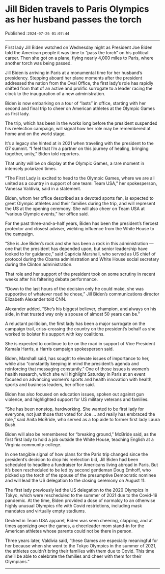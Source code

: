# Jill Biden travels to Paris Olympics as her husband passes the torch

Published :`2024-07-26 01:07:44`

---

First lady Jill Biden watched on Wednesday night as President Joe Biden told the American people it was time to “pass the torch” on his political career. Then she got on a plane, flying nearly 4,000 miles to Paris, where another torch was being passed.

Jill Biden is arriving in Paris at a monumental time for her husband’s presidency. Stepping aboard her plane moments after the president addressed the nation from the Oval Office, the first lady’s role has rapidly shifted from that of an active and prolific surrogate to a leader racing the clock to the inauguration of a new administration.

Biden is now embarking on a tour of “lasts” in office, starting with her second and final trip to cheer on American athletes at the Olympic Games as first lady.

The trip, which has been in the works long before the president suspended his reelection campaign, will signal how her role may be remembered at home and on the world stage.

It’s a legacy she hinted at in 2021 when traveling with the president to the G7 summit. “I feel that I’m a partner on this journey of healing, bringing together, unity,” Biden told reporters.

That unity will be on display at the Olympic Games, a rare moment in intensely polarized times.

“The First Lady is excited to head to the Olympic Games, where we are all united as a country in support of one team: Team USA,” her spokesperson, Vanessa Valdivia, said in a statement.

Biden, whom her office described as a devoted sports fan, is expected to greet Olympic athletes and their families during the trip, and will represent the US at the opening ceremony. She will also cheer on Team USA at “various Olympic events,” her office said.

For the past three-and-a-half years, Biden has been the president’s fiercest protector and closest adviser, wielding influence from the White House to the campaign.

“She is Joe Biden’s rock and she has been a rock in this administration — one that the president has depended upon, but senior leadership have looked to for guidance,” said Capricia Marshall, who served as US chief of protocol during the Obama administration and White House social secretary during the Clinton administration.

That role and her support of the president took on some scrutiny in recent weeks after his faltering debate performance.

“Down to the last hours of the decision only he could make, she was supportive of whatever road he chose,” Jill Biden’s communications director Elizabeth Alexander told CNN.

Alexander added, “She’s his biggest believer, champion, and always on his side, in that trusted way only a spouse of almost 50 years can be.”

A reluctant politician, the first lady has been a major surrogate on the campaign trail, criss-crossing the country on the president’s behalf as she worked to bolster his support with key coalitions.

She is expected to continue to be on the road in support of Vice President Kamala Harris, a Harris campaign spokesperson said.

Biden, Marshall said, has sought to elevate issues of importance to her, while also “constantly keeping in mind the president’s agenda and reinforcing that messaging constantly.” One of those issues is women’s health research, which she will highlight Saturday in Paris at an event focused on advancing women’s sports and health innovation with health, sports and business leaders, her office said.

Biden has also focused on education issues, spoken out against gun violence, and highlighted support for US military veterans and families.

“She has been nonstop, hardworking. She wanted to be first lady for everyone, not just those that voted for Joe … and really has embraced the role,” said Anita McBride, who served as a top aide to former first lady Laura Bush.

Biden will also be remembered for “breaking ground,” McBride said, as the first first lady to hold a job outside the White House, teaching English at a Virginia community college.

In one tangible signal of how plans for the Paris trip changed since the president’s decision to drop his reelection bid, Jill Biden had been scheduled to headline a fundraiser for Americans living abroad in Paris. But it’s been rescheduled to be led by second gentleman Doug Emhoff, who picked up the torch of the spouse of the presumptive Democratic nominee and will lead the US delegation to the closing ceremony on August 11.

The first lady previously led the US delegation to the 2020 Olympics in Tokyo, which were rescheduled to the summer of 2021 due to the Covid-19 pandemic. At the time, Biden provided a dose of normalcy to an otherwise highly unusual Olympics rife with Covid restrictions, including mask mandates and virtually empty stadiums.

Decked in Team USA apparel, Biden was seen cheering, clapping, and at times agonizing over the games, a cheerleader mom stand-in for the American athletes whose parents could not be there in person.

Three years later, Valdivia said, “these Games are especially meaningful for her because when she went to the Tokyo Olympics in the summer of 2021, the athletes couldn’t bring their families with them due to Covid. This time she’ll be able to celebrate the families and cheer with them for their Olympians.”

---

